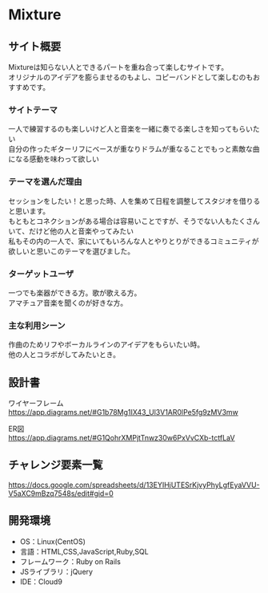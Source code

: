 # Mixture

## サイト概要
Mixtureは知らない人とできるパートを重ね合って楽しむサイトです。<br>
オリジナルのアイデアを膨らませるのもよし、コピーバンドとして楽しむのもおすすめです。


### サイトテーマ
一人で練習するのも楽しいけど人と音楽を一緒に奏でる楽しさを知ってもらいたい<br>
自分の作ったギターリフにベースが重なりドラムが重なることでもっと素敵な曲になる感動を味わって欲しい

### テーマを選んだ理由
セッションをしたい！と思った時、人を集めて日程を調整してスタジオを借りると思います。<br>
もともとコネクションがある場合は容易いことですが、そうでない人もたくさんいて、だけど他の人と音楽やってみたい<br>
私もその内の一人で、家にいてもいろんな人とやりとりができるコミュニティが欲しいと思いこのテーマを選びました。

### ターゲットユーザ
一つでも楽器ができる方。歌が歌える方。<br>
アマチュア音楽を聞くのが好きな方。

### 主な利用シーン
作曲のためリフやボーカルラインのアイデアをもらいたい時。<br>
他の人とコラボがしてみたいとき。

## 設計書
ワイヤーフレーム<br>
https://app.diagrams.net/#G1b78Mg1IX43_Ul3V1AR0lPe5fg9zMV3mw

ER図<br>
https://app.diagrams.net/#G1QohrXMPjtTnwz30w6PxVvCXb-tctfLaV

## チャレンジ要素一覧
https://docs.google.com/spreadsheets/d/13EYIHjUTESrKjvyPhyLgfEyaVVU-V5aXC9mBzq7548s/edit#gid=0

## 開発環境
- OS：Linux(CentOS)
- 言語：HTML,CSS,JavaScript,Ruby,SQL
- フレームワーク：Ruby on Rails
- JSライブラリ：jQuery
- IDE：Cloud9

